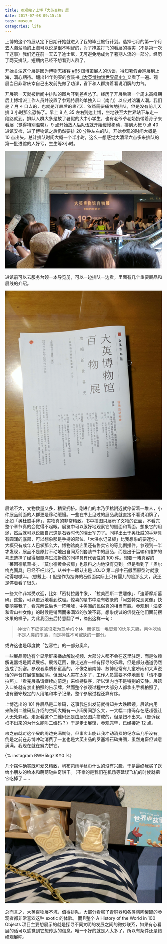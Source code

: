 ```yaml
---
title: 参观完了上博「大英百物」展
date: 2017-07-08 09:15:46
tags: museum
categories: life
---
```


上博的这个特展从定下日期开始就进入了我的毕业旅行计划。选择七月的第一个月去人潮汹涌的上海可以说是很不明智的，为了掩盖打飞的看展的事实（不是第一次干这事）我们还在前一天去了迪士尼，无可避免地成为了暑期人流的一部分。经历了两天排队，短期内已经不想看到人群了。

开始关注这个展是因为[博物志播客 #65 ](https://ipn.li/bowuzhi/65/)国博策展人的访谈，得知暑假会巡展到上海，满心期待。翻出14年购买的套装书[《大英博物馆世界简史》](https://book.douban.com/subject/25746578/)又看了一遍。观展当日非常庆幸自己出发前先做了功课，省下和人群挤着看说明牌的力气。

开展第一天就被新闻中排队的图片吓到差点怂了。经历了开展后第一个周末高峰期后上博增派工作人员并设置了参观特展的单独入口（南门）以应对汹涌人潮。我们是 7 月 4 日去的，也就是开展后的第7天，依然需要痛苦地排队，但是没有前几天排 3 小时那么恐怖了。早上 8 点 35 左右到达上博，坐地铁至大世界站下车走一段路就到。排队人群大多是放了暑假的大中小学生，也有老爷爷老奶奶带着孙子来看展（觉得特别温馨）。9 点开始放人后队伍就开始缓慢移动，排到大概 9 点 40 进馆安检，进了博物馆之后仍然要排 20 分钟左右的队，开始参观的时间大概是 10 点出头。总计排队时间大概一个半小时，这么一想感觉大清早六点多来排队的第一批进馆的人好亏，生生等3小时。

![大英百物特展馆门口](/uploads/front.jpg)

进馆前可以去服务台领一本导览册，可以一边排队一边看，里面有几个重要展品和展线的介绍。

![大英博物馆百物展导览册](/uploads/brochure.jpg)

展馆不大，文物数量又多，稍显拥挤。刚进门的木乃伊棺附近就停留着一堆人，小件展品前面的人群更是移动缓慢。一些在书上见过的展品我就直接不看说明牌了。比如「奥杜威手斧」，实物真的非常精致。书中插图只展示了文物的正面，不看完整个章节真的会觉得不起眼。展览中可以很好地观察它的侧面和背面，想象它的用途，然后就可以说服自己这是石器时代的瑞士军刀了。同样出土于奥杜威的手斧具有圆润的底部，可以想象那是手持的部位。「大洪水记录板」比我想象的要迷你，大概只有成年人巴掌那么大，博物馆商店里还有售卖它的等比例摆件。参观到一半才发现，展品不是原封不动地出自同系列套装书中的展品，而是出于运输和维护的考虑选择了经得起飘洋过海折腾的同样具有代表性的 100 件。想要一睹真容的「莱因德纸草书」、「莫尔德黄金披肩」也意料之内地没有见到。但是看到了「奥尔梅克面具」已经不枉此行。从书中一眼认出是 JOJO 第二部中石假面原型时就激动得嗷嗷叫。(想戴上...) 但是作为挂饰的石假面实际上只有婴儿的脸那么大，我还是停着看了很久。

一些大件非常受欢迎，比如「密特拉屠牛像」、「拉美西斯二世雕像」、「迪蒂摩斯墓碑」这些，可以更近地看到纹理。惊喜的是书中没有收录的「阿兹特克恶灵像」快要萌哭我了，看完解说后也一阵唏嘘，中美洲的民俗真的相当有趣。参观到「湿婆和雪山神女像」的时候是铺面而来满溢的放浪不羁，想象虔诚的信徒在他们面前摆水果的样子。为此我回去后特意翻了书，摘出这样一句：

> 神也许不应该被设定为孤单的个体，而该是一堆恩爱的快乐夫妻。肉体欢愉不是人类的堕落，而是神性不可或缺的一部分。

或许这也是印度教「包容性」的一部分奥义。

一些展品旁边有个显示屏来播放解说视频，大部分人都不会在这里驻足，而是依赖解说器或是阅读展板。展线迂回，像走迷宫一样有探寻的乐趣，但是部分通道仍然造成了拥塞。参观者素质都蛮高的，不像之前南博、苏博经常有儿童吵闹和大声说话的声音在展馆里回荡。但因为人实在太多了，工作人员需要不停地重复「请不要拍照」、「看完展品请继续向前走」来维持秩序，所以馆内也不是特别的安静。展馆入口处就有禁止拍照的告示牌，然而整个参观过程中大部分人都拿出手机拍照了。也有遵守规定的人用笔和本子记录。整个参展过程还算有序。

上博选出的 101 件展品是二维码，这事我在出发前就得知并大跌眼镜。展馆内用来陈列二维码及介绍的空间大概有一小间房间那么大，一大幅二维码存在感超强让人无处躲藏。走近看这个二维码还是由展品图片拼成的，但是扫不出来。（告诉我扫不出来的为什么能叫二维码？）于是走出展馆，参观完毕，已经接近 12 点。

来之前就对这个展的周边充满期待，但事实上能让我冲动消费的纪念品几乎没有。倒是之前在苏博冲动消费了一套也是大英出品的罗塞塔石碑拼图，虽然鬼畜但诚意满满。我现在就在努力拼它。

{% instagram BWH5kgzlKY0 %}
</br>

几个摆件确实既可爱又精致，帆布包雨伞丝巾什么的没有兴趣，于是最终我买了送给小朋友的绘本和萌萌哒曲奇饼干。（不幸的是我们在机场等延误飞机的时候就把它吃掉了……

![埃及的猫女神芭丝特和丰饶女神伊希丝](/uploads/cookies.jpg)

总而言之，大英百物展不坑，值得排队。大部分看腻了青铜器和各类陶陶罐罐的参观者都非常喜欢这种 exotic 的体验。 而且整个 A History of the World in 100 Objects 项目主要想展示的就是探寻不同文明的发展之间的微妙联系，如果有心看展的话可以感觉到它想传达的信息。唯一不好的就是人太多了，所以有条件还是错峰观展吧。